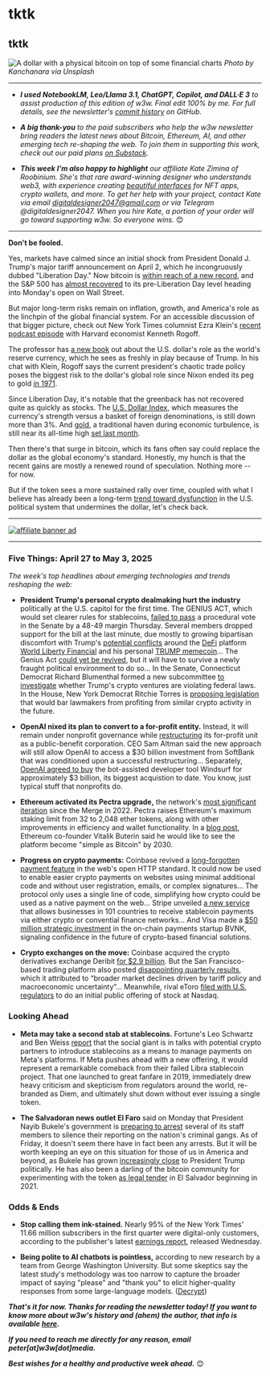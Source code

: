 # tktk
## tktk

![A dollar with a physical bitcoin on top of some financial charts](https://images.unsplash.com/photo-1629193383188-f883451295c5?q=80&w=3544&auto=format&fit=crop&ixlib=rb-4.1.0&ixid=M3wxMjA3fDB8MHxwaG90by1wYWdlfHx8fGVufDB8fHx8fA%3D%3D)
*Photo by Kanchanara via Unsplash*

<hr>

- _**I used NotebookLM, Leo/Llama 3.1, ChatGPT, Copilot, and DALL·E 3** to assist production of this edition of w3w. Final edit 100% by me. For full details, see the newsletter's [commit history](https://github.com/peteramckay/w3wnewsletter/commits) on GitHub._ <!-- Edit listed AIs as needed before final publication. -->

- _**A big thank-you** to the paid subscribers who help the w3w newsletter bring readers the latest news about Bitcoin, Ethereum, AI, and other emerging tech re-shaping the web. To join them in supporting this work, check out our paid plans [on Substack](https://w3wnews.substack.com/subscribe)._

- _**This week I'm also happy to highlight** our affiliate Kate Zimina of Roobinium. She's that rare award-winning designer who understands web3, with experience creating [beautiful interfaces](https://dribbble.com/roobinium) for NFT apps, crypto wallets, and more. To get her help with your project, contact Kate via email digitaldesigner2047@gmail.com or via Telegram @digitaldesigner2047. When you hire Kate, a portion of your order will go toward supporting w3w. So everyone wins._ 😊

<hr>

**Don't be fooled.**

Yes, markets have calmed since an initial shock from President Donald J. Trump's major tariff announcement on April 2, which he incongruously dubbed "Liberation Day." Now bitcoin is [within reach of a new record](https://www.business-standard.com/markets/cryptocurrency/bitcoin-holds-strong-above-100k-new-record-ahead-or-brewing-pullback-125050900712_1.html), and the S&P 500 has [almost recovered](https://www.businessinsider.com/why-stocks-have-rallied-furiously-since-their-liberation-day-losses-2025-5?op=1) to its pre-Liberation Day level heading into Monday's open on Wall Street.

But major long-term risks remain on inflation, growth, and America's role as the linchpin of the global financial system. For an accessible discussion of that bigger picture, check out New York Times columnist Ezra Klein's [recent podcast episode](https://www.youtube.com/watch?v=pT2cohNt6a4&t=958s) with Harvard economist Kenneth Rogoff.

The professor has [a new book](https://www.amazon.com/Our-Dollar-Your-Problem-Turbulent/dp/0300275315/ref=sr_1_2?sr=8-2) out about the U.S. dollar's role as the world's reserve currency, which he sees as freshly in play because of Trump. In his chat with Klein, Rogoff says  the current president's chaotic trade policy poses the biggest risk to the dollar's global role since Nixon ended its peg to gold [in 1971](https://en.wikipedia.org/wiki/Nixon_shock).

Since Liberation Day, it's notable that the greenback has not recovered quite as quickly as stocks. The [U.S. Dollar Index](https://finance.yahoo.com/quote/DX-Y.NYB/?p=DX-Y.NYB&.tsrc=fin-srch), which measures the currency's strength versus a basket of foreign denominations, is still down more than 3%. And [gold](https://finance.yahoo.com/quote/GC%3DF/?p=GC%253DF), a traditional haven during economic turbulence, is still near its all-time high [set last month](https://www.cbsnews.com/sanfrancisco/news/volatility-in-the-stock-market-leads-to-soaring-gold-prices/).

Then there's that surge in bitcoin, which its fans often say could replace the dollar as the global economy's standard. Honestly, my hunch is that the recent gains are mostly a renewed round of speculation. Nothing more -- for now.

But if the token sees a more sustained rally over time, coupled with what I believe has already been a long-term [trend toward dysfunction](https://peteramckay.medium.com/yes-de-dollarization-is-a-real-risk-fd43f7954fd5) in the U.S. political system that undermines the dollar, let's check back.

 <hr>

 [![affiliate banner ad](https://w3w.news/img/affiliate-kz-letter.png)](
 https://dribbble.com/roobinium)

 <hr>

### Five Things: April 27 to May 3, 2025

*The week's top headlines about emerging technologies and trends reshaping the web:*

- **President Trump's personal crypto dealmaking hurt the industry** politically at the U.S. capitol for the first time. The GENIUS ACT, which would set clearer rules for stablecoins, [failed to pass](https://www.axios.com/2025/05/08/senate-vote-stablecoint-crypto-genius-act) a procedural vote in the Senate by a 48-49 margin Thursday. Several members dropped support for the bill at the last minute, due mostly to growing bipartisan discomfort with Trump's [potential conflicts](https://www.yahoo.com/news/crypto-bill-faces-senate-pushback-182307355.html) around the [DeFi](https://www.investopedia.com/decentralized-finance-defi-5113835) platform [World Liberty Financial](https://qz.com/trump-world-liberty-financial-corruption-meme-coin-1851779511) and his personal [TRUMP memecoin](https://mashable.com/article/donald-trump-cryptocurrency-memecoin-top-holders-foreign-exchanges)... The Genius Act [could yet be revived](https://www.coindesk.com/news-analysis/2025/05/10/state-of-crypto-mapping-out-the-senate-stablecoin-bills-next-steps), but it will have to survive a newly fraught political environment to do so... In the Senate, Connecticut Democrat Richard Blumenthal formed a new subcommittee [to investigate](https://decrypt.co/318358/democratic-senator-investigates-trumps-chilling-crypto-ventures) whether Trump's crypto ventures are violating federal laws. In the House, New York Democrat Ritchie Torres is [proposing legislation](https://www.theblock.co/post/353501/rep-torres-to-introduce-bill-banning-trump-lawmakers-from-cashing-in-on-memecoins-and-stablecoins) that would bar lawmakers from profiting from similar crypto activity in the future.

- **OpenAI nixed its plan to convert to a for-profit entity.** Instead, it will remain under nonprofit governance while [restructuring](https://www.wsj.com/tech/ai/openai-to-become-public-benefit-corporation-9e7896e0?st=QVaRQ6&reflink=desktopwebshare_permalink) its for-profit unit as a public-benefit corporation. CEO Sam Altman said the new approach will still allow OpenAI to access a $30 billion investment from SoftBank that was conditioned upon a successful restructuring... Separately, [OpenAI agreed to buy](https://finance.yahoo.com/news/openai-reaches-agreement-buy-startup-000054157.html) the bot-assisted developer tool Windsurf for approximately $3 billion, its biggest acquistion to date. You know, just typical stuff that nonprofits do.

- **Ethereum activated its Pectra upgrade,** the network's [most significant iteration](https://www.coindesk.com/tech/2025/05/07/ethereum-activates-pectra-upgrade-raising-max-stake-to-2048-eth) since the Merge in 2022. Pectra raises Ethereum's maximum staking limit from 32 to 2,048 ether tokens, along with other improvements in efficiency and wallet functionality. In a [blog post](https://vitalik.eth.limo/general/2025/05/03/simplel1.html), Ethereum co-founder Vitalik Buterin said he would like to see the platform become "simple as Bitcoin" by 2030.

- **Progress on crypto payments:** Coinbase revived a [long-forgotten payment feature](https://decrypt.co/318467/coinbase-breathes-new-lift-into-long-forgotten-web-payment-code) in the web's open HTTP standard. It could now be used to enable easier crypto payments on websites using minimal additional code and without user registration, emails, or complex signatures...
The protocol only uses a single line of code, simplifying how crypto could be used as a native payment on the web... Stripe unveiled [a new service](https://www.theblock.co/post/353605/stripe-unveils-new-stablecoin-feature-following-1-1-billion-bridge-acquisition) that allows businesses in 101 countries to receive stablecoin payments via either crypto or convential finance networks... And Visa made a [$50 million strategic investment](https://www.coindesk.com/business/2025/05/07/visa-doubles-down-on-stablecoins-with-investment-in-blockchain-payments-firm-bvnk) in the on-chain payments startup BVNK, signaling confidence in the future of crypto-based financial solutions.

- **Crypto exchanges on the move:** Coinbase acquired the crypto derivatives exchange Deribit [for $2.9 billion](https://www.wsj.com/finance/currencies/coinbase-strikes-2-9-billion-deal-for-major-crypto-options-platform-a87ca4b3?st=PpmDxh&reflink=desktopwebshare_permalink). But the San Francisco-based trading platform also posted [disappointing quarterly results](https://www.marketwatch.com/story/coinbase-expects-lower-subscription-revenue-and-a-lot-more-went-wrong-for-the-crypto-exchange-3ebd9259), which it attributed to “broader market declines driven by tariff policy and macroeconomic uncertainty”... Meanwhile, rival eToro [filed with U.S. regulators](https://www.reuters.com/markets/deals/israels-etoro-targets-4-billion-valuation-us-ipo-2025-05-05) to do an initial public offering of stock at Nasdaq.  

### Looking Ahead

- **Meta may take a second stab at stablecoins.** Fortune's Leo Schwartz and Ben Weiss [report](https://fortune.com/crypto/2025/05/08/meta-stablecoins-exploration-usdc-circle-diem-libra/) that the social giant is in talks with potential crypto partners to introduce stablecoins as a means to manage payments on Meta's platforms. If Meta pushes ahead with a new offering, it would represent a remarkable comeback from their failed Libra stablecoin project. That one launched to great fanfare in 2019, immediately drew heavy criticism and skepticism from regulators around the world, re-branded as Diem, and ultimately shut down without ever issuing a single token.

- **The Salvadoran news outlet El Faro** said on Monday that President Nayib Bukele's government is [preparing to arrest](https://beta.elfaro.net/en/el-salvador-en/el-faro-denounces-possible-arrest-warrants-for-at-least-seven-staff-members-in-el-salvador) several of its staff members to silence their reporting on the nation's criminal gangs. As of Friday, it doesn't seem there have in fact been any arrests. But it will be worth keeping an eye on this situation for those of us in America and beyond, as Bukele has grown [increasingly close](https://elfaro.net/en/202515/el_salvador/27826/El-Faro-Denounces-Possible-Arrest-Warrants-for-At-Least-Seven-Staff-Members-in-El-Salvador.htm) to President Trump politically. He has also been a darling of the bitcoin community for experimenting with the token [as legal tender](https://en.wikipedia.org/wiki/Bitcoin_in_El_Salvador) in El Salvador beginning in 2021.  

### Odds & Ends

- **Stop calling them ink-stained.** Nearly 95% of the New York Times' 11.66 million subscribers in the first quarter were digital-only customers, according to the publisher's latest [earnings report](https://nytco-assets.nytimes.com/2025/05/Q1-2025-Earnings-Release-Final-For-Distribution-EkMinJ5V.pdf), released Wednesday.

- **Being polite to AI chatbots is pointless,** according to new research by a team from George Washington University. But some skeptics say the latest study's methodology was too narrow to capture the broader impact of saying "please" and "thank you" to elicit higher-quality responses from some large-language models. ([Decrypt](https://decrypt.co/317176/polite-chatgpt-pointless-new-research))

_**That's it for now. Thanks for reading the newsletter today! If you want to know more about w3w's history and (ahem) the author, that info is available [here](https://w3wnews.substack.com/about).**_

_**If you need to reach me directly for any reason, email peter[at]w3w[dot]media.**_

_**Best wishes for a healthy and productive week ahead.**_ 😊

